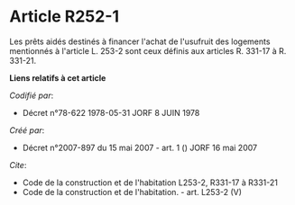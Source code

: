 # Article R252-1

Les prêts aidés destinés à financer l'achat de l'usufruit des logements mentionnés à l'article L. 253-2 sont ceux définis aux
articles R. 331-17 à R. 331-21.

**Liens relatifs à cet article**

_Codifié par_:

  - Décret n°78-622 1978-05-31 JORF 8 JUIN 1978

_Créé par_:

  - Décret n°2007-897 du 15 mai 2007 - art. 1 () JORF 16 mai 2007

_Cite_:

  - Code de la construction et de l'habitation L253-2, R331-17 à R331-21
  - Code de la construction et de l'habitation. - art. L253-2 (V)
